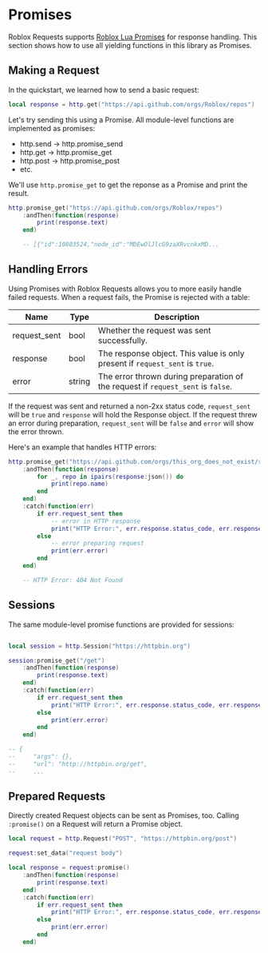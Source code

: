 # Promises

Roblox Requests supports [Roblox Lua Promises](https://eryn.io/roblox-lua-promise/) for response handling. This section
shows how to use all yielding functions in this library as Promises.

## Making a Request

In the quickstart, we learned how to send a basic request:

```lua
local response = http.get("https://api.github.com/orgs/Roblox/repos")
```

Let's try sending this using a Promise. All module-level functions are implemented as promises:

- http.send -> http.promise_send
- http.get -> http.promise_get
- http.post -> http.promise_post
- etc.

We'll use `http.promise_get` to get the reponse as a Promise and print the result.

```lua
http.promise_get("https://api.github.com/orgs/Roblox/repos")
    :andThen(function(response)
        print(response.text)
    end)

    -- [{"id":10803524,"node_id":"MDEwOlJlcG9zaXRvcnkxMD...
```

## Handling Errors

Using Promises with Roblox Requests allows you to more easily handle failed requests.
When a request fails, the Promise is rejected with a table:

| Name             | Type                        | Description                                                                            |
|------------------|-----------------------------|----------------------------------------------------------------------------------------|
| request_sent     | bool                        | Whether the request was sent successfully.                                             |
| response         | bool                        | The response object. This value is only present if `request_sent` is `true`.           |
| error            | string                      | The error thrown during preparation of the request if `request_sent` is `false`.       |

If the request was sent and returned a non-2xx status code, `request_sent` will be `true` and `response` will hold the Response object.
If the request threw an error during preparation, `request_sent` will be `false` and `error` will show the error thrown.

Here's an example that handles HTTP errors:

```lua
http.promise_get("https://api.github.com/orgs/this_org_does_not_exist/repos")
    :andThen(function(response)
        for _, repo in ipairs(response:json()) do
            print(repo.name)
        end
    end)
    :catch(function(err)
        if err.request_sent then
            -- error in HTTP response
            print("HTTP Error:", err.response.status_code, err.response.message)
        else
            -- error preparing request
            print(err.error)
        end
    end)

    -- HTTP Error: 404 Not Found
```

## Sessions

The same module-level promise functions are provided for sessions:

```lua

local session = http.Session("https://httpbin.org")

session:promise_get("/get")
    :andThen(function(response)
        print(response.text)
    end)
    :catch(function(err)
        if err.request_sent then
            print("HTTP Error:", err.response.status_code, err.response.message)
        else
            print(err.error)
        end
    end)

-- {
--     "args": {}, 
--     "url": "http://httpbin.org/get",
--     ...

```

## Prepared Requests

Directly created Request objects can be sent as Promises, too. Calling `:promise()` on a Request
will return a Promise object.

```lua
local request = http.Request("POST", "https://httpbin.org/post")

request:set_data("request body")

local response = request:promise()
    :andThen(function(response)
        print(response.text)
    end)
    :catch(function(err)
        if err.request_sent then
            print("HTTP Error:", err.response.status_code, err.response.message)
        else
            print(err.error)
        end
    end)
```


